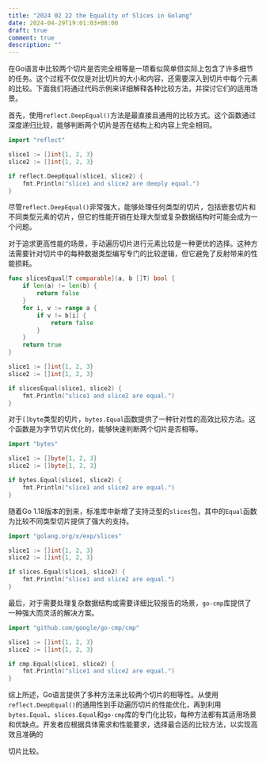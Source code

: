 ```yaml
---
title: "2024 02 22 the Equality of Slices in Golang"
date: 2024-04-29T19:01:03+08:00
draft: true
comment: true
description: ""
---
```


在Go语言中比较两个切片是否完全相等是一项看似简单但实际上包含了许多细节的任务。这个过程不仅仅是对比切片的大小和内容，还需要深入到切片中每个元素的比较。下面我们将通过代码示例来详细解释各种比较方法，并探讨它们的适用场景。

首先，使用`reflect.DeepEqual()`方法是最直接且通用的比较方式。这个函数通过深度递归比较，能够判断两个切片是否在结构上和内容上完全相同。

```go
import "reflect"

slice1 := []int{1, 2, 3}
slice2 := []int{1, 2, 3}

if reflect.DeepEqual(slice1, slice2) {
    fmt.Println("slice1 and slice2 are deeply equal.")
}
```

尽管`reflect.DeepEqual()`非常强大，能够处理任何类型的切片，包括嵌套切片和不同类型元素的切片，但它的性能开销在处理大型或复杂数据结构时可能会成为一个问题。

对于追求更高性能的场景，手动遍历切片进行元素比较是一种更优的选择。这种方法需要针对切片中的每种数据类型编写专门的比较逻辑，但它避免了反射带来的性能损耗。

```go
func slicesEqual[T comparable](a, b []T) bool {
    if len(a) != len(b) {
        return false
    }
    for i, v := range a {
        if v != b[i] {
            return false
        }
    }
    return true
}

slice1 := []int{1, 2, 3}
slice2 := []int{1, 2, 3}

if slicesEqual(slice1, slice2) {
    fmt.Println("slice1 and slice2 are equal.")
}
```

对于`[]byte`类型的切片，`bytes.Equal`函数提供了一种针对性的高效比较方法。这个函数是为字节切片优化的，能够快速判断两个切片是否相等。

```go
import "bytes"

slice1 := []byte{1, 2, 3}
slice2 := []byte{1, 2, 3}

if bytes.Equal(slice1, slice2) {
    fmt.Println("slice1 and slice2 are equal.")
}
```

随着Go 1.18版本的到来，标准库中新增了支持泛型的`slices`包，其中的`Equal`函数为比较不同类型切片提供了强大的支持。

```go
import "golang.org/x/exp/slices"

slice1 := []int{1, 2, 3}
slice2 := []int{1, 2, 3}

if slices.Equal(slice1, slice2) {
    fmt.Println("slice1 and slice2 are equal.")
}
```

最后，对于需要处理复杂数据结构或需要详细比较报告的场景，`go-cmp`库提供了一种强大而灵活的解决方案。

```go
import "github.com/google/go-cmp/cmp"

slice1 := []int{1, 2, 3}
slice2 := []int{1, 2, 3}

if cmp.Equal(slice1, slice2) {
    fmt.Println("slice1 and slice2 are equal.")
}
```

综上所述，Go语言提供了多种方法来比较两个切片的相等性。从使用`reflect.DeepEqual()`的通用性到手动遍历切片的性能优化，再到利用`bytes.Equal`、`slices.Equal`和`go-cmp`库的专门化比较，每种方法都有其适用场景和优缺点。开发者应根据具体需求和性能要求，选择最合适的比较方法，以实现高效且准确的

切片比较。
